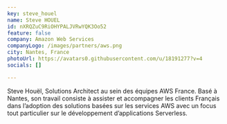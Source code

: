 ```yaml
---
key: steve_houel
name: Steve HOUEL
id: nXRQZuC9RiOHYPALJVRwYQK3Oo52
feature: false
company: Amazon Web Services
companyLogo: /images/partners/aws.png
city: Nantes, France
photoUrl: https://avatars0.githubusercontent.com/u/18191277?v=4
socials: []

---
```


Steve Houël, Solutions Architect au sein des équipes AWS France. Basé à Nantes, son travail consiste à assister et accompagner les clients Français dans l’adoption des solutions basées sur les services AWS avec un focus tout particulier sur le développement d’applications Serverless.
